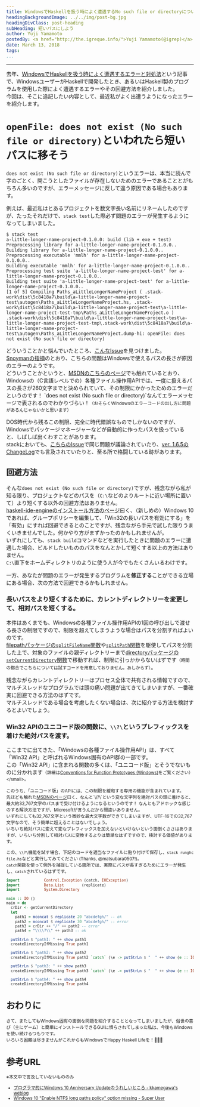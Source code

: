 ```yaml
---
title: WindowsでHaskellを扱う時によく遭遇するNo such file or directoryについて
headingBackgroundImage: ../../img/post-bg.jpg
headingDivClass: post-heading
subHeading: 短いパスにしよう
author: Yuji Yamamoto
postedBy: <a href="http://the.igreque.info/">Yuji Yamamoto(@igrep)</a>
date: March 13, 2018
tags:
...
```

---

去年、[WindowsでHaskellを扱う時によく遭遇するエラーと対処法](/posts/2017/windows-gotchas.html)という記事で、WindowsユーザーがHaskellで開発したとき、あるいはHaskell製のプログラムを使用した際によく遭遇するエラーやその回避方法を紹介しました。  
今回は、そこに追記したい内容として、最近私がよく出遭うようになったエラーを紹介します。

# `openFile: does not exist (No such file or directory)`といわれたら短いパスに移そう

`does not exist (No such file or directory)`というエラーは、本当に読んで字のごとく、開こうとしたファイルが存在しないためのエラーであることとがもちろん多いのですが、エラーメッセージに反して違う原因である場合もあります。

例えば、最近私はとあるプロジェクトを数文字長い名前にリネームしたのですが、たったそれだけで、`stack test`した際必ず問題のエラーが発生するようになってしまいました。

```
$ stack test
a-little-longer-name-project-0.1.0.0: build (lib + exe + test)
Preprocessing library for a-little-longer-name-project-0.1.0.0..
Building library for a-little-longer-name-project-0.1.0.0..
Preprocessing executable 'mmlh' for a-little-longer-name-project-0.1.0.0..
Building executable 'mmlh' for a-little-longer-name-project-0.1.0.0..
Preprocessing test suite 'a-little-longer-name-project-test' for a-little-longer-name-project-0.1.0.0..
Building test suite 'a-little-longer-name-project-test' for a-little-longer-name-project-0.1.0.0..
[1 of 5] Compiling Paths_aLittleLongerNameProject ( .stack-work\dist\5c8418a7\build\a-little-longer-name-project-test\autogen\Paths_aLittleLongerNameProject.hs, .stack-work\dist\5c8418a7\build\a-little-longer-name-project-test\a-little-longer-name-project-test-tmp\Paths_aLittleLongerNameProject.o )
.stack-work\dist\5c8418a7\build\a-little-longer-name-project-test\a-little-longer-name-project-test-tmp\.stack-work\dist\5c8418a7\build\a-little-longer-name-project-test\autogen\Paths_aLittleLongerNameProject.dump-hi: openFile: does not exist (No such file or directory)
```

どういうことかと悩んでいたところ、[こんなIssue](https://github.com/commercialhaskell/stack/issues/3649)を見つけました。  
[Snoymanの指摘](https://github.com/commercialhaskell/stack/issues/3649#issuecomment-351612621)のとおり、こちらの問題はWindowsで使えるパスの長さが原因のエラーのようです。  
どういうことかというと、[MSDNのこちらのページ](https://msdn.microsoft.com/en-us/library/windows/desktop/aa365247%20\(v=vs.85\)#maxpath)でも触れているとおり、Windowsの（C言語レベルでの）各種ファイル操作用APIでは、一度に扱えるパスの長さが260文字までと決められていて、その制限にかかったためのエラーだというのです！  
`does not exist (No such file or directory)`なんてエラーメッセージで表されるのでわかりづらい！<small>（おそらくWindowsのエラーコードの出し方に問題があるんじゃないかと思います）</small>

DOS時代から残るこの制限、完全に時代錯誤なものでしかないのですが、Windowsでパッケージマネージャーなどが自動的に作ったパスを扱っていると、しばしば出くわすことがあります。  
stackにおいても、[こちらのIssue](https://github.com/commercialhaskell/stack/issues/3285)で同じ問題が議論されていたり、[ver. 1.6.5のChangeLog](https://github.com/commercialhaskell/stack/releases/tag/v1.6.5)でも言及されていたりと、至る所で格闘している跡があります。

## 回避方法

そんな`does not exist (No such file or directory)`ですが、残念ながら私が知る限り、プロジェクトなどのパスを（`C:\`などのよりルートに近い場所に置いて）より短くする以外の回避方法はありません。  
[haskell-ide-engineのインストール方法のページ](https://github.com/haskell/haskell-ide-engine#installation-on-windows)曰く、（新しめの）Windows 10であれば、グループポリシーを編集して、「Win32の長いパスを有効にする」を「有効」にすれば回避できるとのことですが、残念ながら手元で試した限りうまくいきませんでした。何かやり方がまずかったのかもしれませんが。  
いずれにしても、`stack build`コマンドなどを実行したときに問題のエラーに遭遇した場合、ビルドしたいもののパスをなんとかして短くする以上の方法はありません。  
`C:\`直下をホームディレクトリのように使う人が今でもたくさんいるわけです。

一方、あなたが問題のエラーが発生するプログラムを**修正する**ことができる立場にある場合、次の方法で回避できるかもしれません。

### 長いパスをより短くするために、カレントディレクトリーを変更して、相対パスを短くする。

本件はあくまでも、Windowsの各種ファイル操作用APIの1回の呼び出しで渡せる長さの制限ですので、制限を超えてしまうような場合はパスを分割すればよいのです。  
[filepathパッケージの`splitFileName`関数](https://hackage.haskell.org/package/filepath-1.4.2/docs/System-FilePath-Posix.html#v:splitFileName)や[`splitPath`関数](https://hackage.haskell.org/package/filepath-1.4.2/docs/System-FilePath-Posix.html#v:splitPath)を駆使してパスを分割した上で、対象のファイルの親ディレクトリーまで[directoryパッケージの`setCurrentDirectory`関数](https://hackage.haskell.org/package/directory-1.3.2.1/docs/System-Directory.html#v:setCurrentDirectory)で移動すれば、制限に引っかからないはずです<small>（時間の都合でこちらについては試すコードを用意しておりません。あしからず）</small>。

残念ながらカレントディレクトリーはプロセス全体で共有される情報ですので、マルチスレッドなプログラムでは頭の痛い問題が出てきてしまいますが、一番確実に回避できる方法のはずです。  
マルチスレッドである場合を考慮したくない場合は、次に紹介する方法を検討するとよいでしょう。

### Win32 APIのユニコード版の関数に、`\\?\`というプレフィックスを着けた絶対パスを渡す。

ここまでに出てきた、「Windowsの各種ファイル操作用API」は、すべて「Win32 API」と呼ばれるWindows固有のAPI群の一部です。  
この「Win32 API」に含まれる関数の多くは、「ユニコード版」とそうでないものに分かれます<small>（詳細は[Conventions for Function Prototypes (Windows)](https://msdn.microsoft.com/ja-jp/library/windows/desktop/dd317766\(v=vs.85\).aspx)をご覧ください）</small>。

このうち、「ユニコード版」のAPIには、この制限を緩和する専用の機能が含まれています。  
先ほども触れた[MSDNのページ](https://msdn.microsoft.com/en-us/library/windows/desktop/aa365247%20\(v=vs.85\)#maxpath)曰く、なんと`\\?\`という変な文字列を絶対パスの頭に着けると、最大約32,767文字のパスまで受け付けるようになるというのです！  
なんともアドホックな感じのする解決方法ですが、Microsoftが言うんだから間違いありません。  
いずれにしても32,767文字という微妙な最大文字数ができてしまいますが、UTF-16での32,767文字なので、そう簡単に超えることはないでしょう。  
いちいち絶対パスに変えて変なプレフィックスを加えないといけないという面倒くささはありますが、いちいち分割して相対パスに変換するよりは簡単なはずですので、検討する価値があります。

この、`\\?\`機能を試す場合、下記のコードを適当なファイルに貼り付けて保存し、`stack runghc file.hs`などと実行してみてください (Thanks, @matsubara0507!)。  
`catch`関数を使って例外を捕捉している箇所では、実際にパスが長すぎるためにエラーが発生し、`catch`されているはずです。

```haskell
import           Control.Exception (catch, IOException)
import           Data.List        (replicate)
import           System.Directory

main :: IO ()
main = do
  crDir <- getCurrentDirectory
  let
    path1 = mconcat $ replicate 20 "abcdefgh/" -- ok
    path2 = mconcat $ replicate 30 "abcdefgh/" -- error
    path3 = crDir ++ "/" ++ path2 -- error
    path4 = "\\\\?\\" ++ path3 -- ok

  putStrLn $ "path1: " ++ show path1
  createDirectoryIfMissing True path1

  putStrLn $ "path2: " ++ show path2
  createDirectoryIfMissing True path2 `catch` (\e -> putStrLn $ "  " ++ show (e :: IOException))

  putStrLn $ "path3: " ++ show path3
  createDirectoryIfMissing True path3 `catch` (\e -> putStrLn $ "  " ++ show (e :: IOException))

  putStrLn $ "path4: " ++ show path4
  createDirectoryIfMissing True path4
```

# おわりに

さて、またしてもWindows固有の面倒な問題を紹介することとなってしまいましたが、俗世の喜び（主にゲーム）と簡単にインストールできるGUIに慣らされてしまった私は、今後もWindowsを使い続けるつもりです。  
いろいろ困難は尽きませんがこれからもWindowsでHappy Haskell Lifeを！🏁🏁🏁

# 参考URL

※本文中で言及していないもののみ

- [プログラマ的にWindows 10 Anniversary Updateのうれしいところ - kkamegawa's weblog](http://kkamegawa.hatenablog.jp/entry/2016/07/27/220014)
- [Windows 10 "Enable NTFS long paths policy" option missing - Super User](https://superuser.com/questions/1119883/windows-10-enable-ntfs-long-paths-policy-option-missing)
